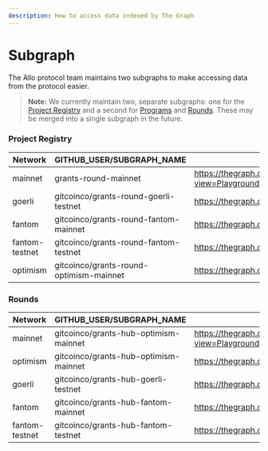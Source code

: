 ```yaml
---
description: How to access data indexed by The Graph
---
```


# Subgraph

The Allo protocol team maintains two subgraphs to make accessing data from the protocol easier.

> **Note:** We currently maintain two, separate subgraphs: one for the [Project Registry](../core-concepts/project-registry.md) and a second for [Programs](../core-concepts/program.md) and [Rounds](../core-concepts/round.md). These may be merged into a single subgraph in the future.

### Project Registry

| Network        | GITHUB\_USER/SUBGRAPH\_NAME             | Playground                                                                                           | Query                                                                                                 |
| -------------- | --------------------------------------- | ---------------------------------------------------------------------------------------------------- | ----------------------------------------------------------------------------------------------------- |
| mainnet        | grants-round-mainnet                    | https://thegraph.com/explorer/subgraphs/BQXTJRLZi7NWGq5AXzQQxvYNa5i1HmqALEJwy3gGJHCr?view=Playground | https://gateway.thegraph.com/api/\[api-key]/subgraphs/id/BQXTJRLZi7NWGq5AXzQQxvYNa5i1HmqALEJwy3gGJHCr |
| goerli         | gitcoinco/grants-round-goerli-testnet   | https://thegraph.com/hosted-service/subgraph/gitcoinco/grants-round-goerli-testnet                   | https://api.thegraph.com/subgraphs/name/gitcoinco/grants-round-goerli-testnet                         |
| fantom         | gitcoinco/grants-round-fantom-mainnet   | https://thegraph.com/hosted-service/subgraph/gitcoinco/grants-round-fantom-mainnet                   | https://api.thegraph.com/subgraphs/name/gitcoinco/grants-round-fantom-mainnet                         |
| fantom-testnet | gitcoinco/grants-round-fantom-testnet   | https://thegraph.com/hosted-service/subgraph/gitcoinco/grants-round-fantom-testnet                   | https://api.thegraph.com/subgraphs/name/gitcoinco/grants-round-fantom-testnet                         |
| optimism       | gitcoinco/grants-round-optimism-mainnet | https://thegraph.com/hosted-service/subgraph/gitcoinco/grants-round-optimism-mainnet                 | https://api.thegraph.com/subgraphs/name/gitcoinco/grants-round-optimism-mainnet                       |

### Rounds

| Network        | GITHUB\_USER/SUBGRAPH\_NAME           | Playground                                                                                           | Query                                                                                                 |
| -------------- | ------------------------------------- | ---------------------------------------------------------------------------------------------------- | ----------------------------------------------------------------------------------------------------- |
| mainnet        | gitcoinco/grants-hub-optimism-mainnet | https://thegraph.com/explorer/subgraphs/94TgNF87pKDcuhFkELKQa6o3CcetJvyt3XwkhtsvhrHx?view=Playground | https://gateway.thegraph.com/api/\[api-key]/subgraphs/id/94TgNF87pKDcuhFkELKQa6o3CcetJvyt3XwkhtsvhrHx |
| optimism       | gitcoinco/grants-hub-optimism-mainnet | https://thegraph.com/hosted-service/subgraph/gitcoinco/grants-hub-optimism-mainnet                   | https://api.thegraph.com/subgraphs/name/gitcoinco/grants-hub-optimism-mainnet                         |
| goerli         | gitcoinco/grants-hub-goerli-testnet   | https://thegraph.com/hosted-service/subgraph/gitcoinco/grants-hub-goerli-testnet                     | https://api.thegraph.com/subgraphs/name/gitcoinco/grants-hub-goerli-testnet                           |
| fantom         | gitcoinco/grants-hub-fantom-mainnet   | https://thegraph.com/hosted-service/subgraph/gitcoinco/grants-hub-fantom-mainnet                     | https://api.thegraph.com/subgraphs/name/gitcoinco/grants-hub-fantom-mainnet                           |
| fantom-testnet | gitcoinco/grants-hub-fantom-testnet   | https://thegraph.com/hosted-service/subgraph/gitcoinco/grants-hub-fantom-testnet                     | https://api.thegraph.com/subgraphs/name/gitcoinco/grants-hub-fantom-testnet                           |
